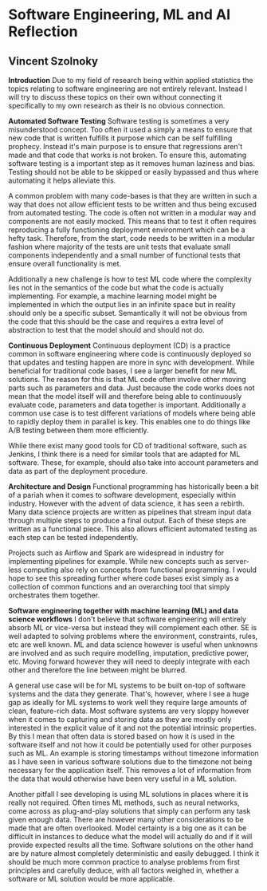 # Software Engineering, ML and AI Reflection
## Vincent Szolnoky

**Introduction**
Due to my field of research being within applied statistics the topics relating to software engineering are not entirely relevant. Instead I will try to discuss these topics on their own without connecting it specifically to my own research as their is no obvious connection.

**Automated Software Testing**
Software testing is sometimes a very misunderstood concept. Too often it used a simply a means to ensure that new code that is written fulfills it purpose which can be self fulfilling prophecy. Instead it's main purpose is to ensure that regressions aren't made and that code that works is not broken. To ensure this, automating software testing is a important step as it removes human laziness and bias. Testing should not be able to be skipped or easily bypassed and thus where automating it helps alleviate this.

A common problem with many code-bases is that they are written in such a way that does not allow efficient tests to be written and thus being excused from automated testing. The code is often not written in a modular way and components are not easily mocked. This means that to test it often requires reproducing a fully functioning deployment environment which can be a hefty task. Therefore, from the start, code needs to be written in a modular fashion where majority of the tests are unit tests that evaluate small components independently and a small number of functional tests that ensure overall functionality is met.

Additionally a new challenge is how to test ML code where the complexity lies not in the semantics of the code but what the code is actually implementing. For example, a machine learning model might be implemented in which the output lies in an infinite space but in reality should only be a specific subset. Semantically it will not be obvious from the code that this should be the case and requires a extra level of abstraction to test that the model should and should not do.

**Continuous Deployment**
Continuous deployment (CD) is a practice common in software engineering where code is continuously deployed so that updates and testing happen are more in sync with development. While beneficial for traditional code bases, I see a larger benefit for new ML solutions. The reason for this is that ML code often involve other moving parts such as parameters and data. Just because the code works does not mean that the model itself will and therefore being able to continuously evaluate code, parameters and data together is important. Additionally a common use case is to test different variations of models where being able to rapidly deploy them in parallel is key. This enables one to do things like A/B testing between them more efficiently.

While there exist many good tools for CD of traditional software, such as Jenkins, I think there is a need for similar tools that are adapted for ML software. These, for example, should also take into account parameters and data as part of the deployment procedure.

**Architecture and Design**
Functional programming has historically been a bit of a pariah when it comes to software development, especially within industry. However with the advent of data science, it has seen a rebirth. Many data science projects are written as pipelines that stream input data through multiple steps to produce a final output. Each of these steps are written as a functional piece. This also allows efficient automated testing as each step can be tested independently.

Projects such as Airflow and Spark are widespread in industry for implementing pipelines for example. While new concepts such as server-less computing also rely on concepts from functional programming. I would hope to see this spreading further where code bases exist simply as a collection of common functions and an overarching tool that simply orchestrates them together.

**Software engineering together with machine learning (ML) and data science workflows**
I don't believe that software engineering will entirely absorb ML or vice-versa but instead they will complement each other. SE is well adapted to solving problems where the environment, constraints, rules, etc are well known. ML and data science however is useful when unknowns are involved and as such require modelling, imputation, predictive power, etc. Moving forward however they will need to deeply integrate with each other and therefore the line between might be blurred.

A general use case will be for ML systems to be built on-top of software systems and the data they generate. That's, however, where I see a huge gap as ideally for ML systems to work well they require large amounts of clean, feature-rich data. Most software systems are very sloppy however when it comes to capturing and storing data as they are mostly only interested in the explicit value of it and not the potential intrinsic properties. By this I mean that often data is stored based on how it is used in the software itself and not how it could be potentially used for other purposes such as ML. An example is storing timestamps without timezone information as I have seen in various software solutions due to the timezone not being necessary for the application itself. This removes a lot of information from the data that would otherwise have been very useful in a ML solution.

Another pitfall I see developing is using ML solutions in places where it is really not required. Often times ML methods, such as neural networks, come across as plug-and-play solutions that simply can perform any task given enough data. There are however many other considerations to be made that are often overlooked. Model certainty is a big one as it can be difficult in instances to deduce what the model will actually do and if it will provide expected results all the time. Software solutions on the other hand are by nature almost completely deterministic and easily debugged. I think it should be much more common practice to analyse problems from first principles and carefully deduce, with all factors weighed in, whether a software or ML solution would be more applicable.
